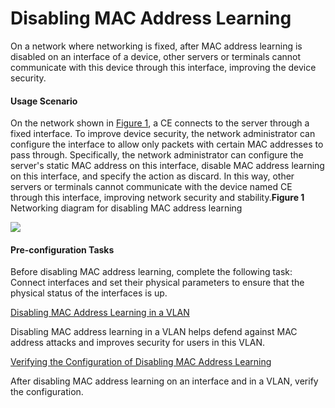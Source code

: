 Disabling MAC Address Learning
==============================

On a network where networking is fixed, after MAC address learning is disabled on an interface of a device, other servers or terminals cannot communicate with this device through this interface, improving the device security.

#### Usage Scenario

On the network shown in [Figure 1](#EN-US_TASK_0172362729__fig_dc_vrp_mac_cfg_002501), a CE connects to the server through a fixed interface. To improve device security, the network administrator can configure the interface to allow only packets with certain MAC addresses to pass through. Specifically, the network administrator can configure the server's static MAC address on this interface, disable MAC address learning on this interface, and specify the action as discard. In this way, other servers or terminals cannot communicate with the device named CE through this interface, improving network security and stability.**Figure 1** Networking diagram for disabling MAC address learning
  
![](images/fig_dc_vrp_mac_cfg_002501.png)  


#### Pre-configuration Tasks

Before disabling MAC address learning, complete the following task: Connect interfaces and set their physical parameters to ensure that the physical status of the interfaces is up.



[Disabling MAC Address Learning in a VLAN](../../../../software/nev8r10_vrpv8r16/user/vrp/dc_vrp_mac_cfg_0027.html)

Disabling MAC address learning in a VLAN helps defend against MAC address attacks and improves security for users in this VLAN.

[Verifying the Configuration of Disabling MAC Address Learning](../../../../software/nev8r10_vrpv8r16/user/vrp/dc_vrp_mac_cfg_0028.html)

After disabling MAC address learning on an interface and in a VLAN, verify the configuration.